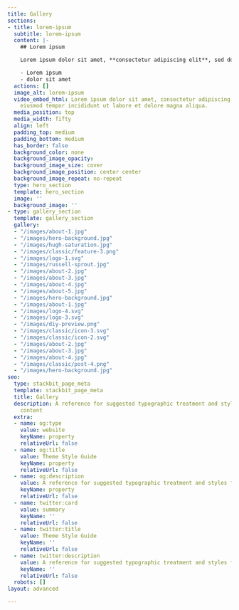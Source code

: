 ```yaml
---
title: Gallery
sections:
- title: lorem-ipsum
  subtitle: lorem-ipsum
  content: |-
    ## Lorem ipsum

    Lorem ipsum dolor sit amet, **consectetur adipiscing elit**, sed do eiusmod tempor incididunt ut labore et dolore magna aliqua.

    - Lorem ipsum
    - dolor sit amet
  actions: []
  image_alt: lorem-ipsum
  video_embed_html: Lorem ipsum dolor sit amet, consectetur adipiscing elit, sed do
    eiusmod tempor incididunt ut labore et dolore magna aliqua.
  media_position: top
  media_width: fifty
  align: left
  padding_top: medium
  padding_bottom: medium
  has_border: false
  background_color: none
  background_image_opacity: 
  background_image_size: cover
  background_image_position: center center
  background_image_repeat: no-repeat
  type: hero_section
  template: hero_section
  image: ''
  background_image: ''
- type: gallery_section
  template: gallery_section
  gallery:
  - "/images/about-1.jpg"
  - "/images/hero-background.jpg"
  - "/images/hugh-saturation.jpg"
  - "/images/classic/feature-3.png"
  - "/images/logo-1.svg"
  - "/images/russell-sprout.jpg"
  - "/images/about-2.jpg"
  - "/images/about-3.jpg"
  - "/images/about-4.jpg"
  - "/images/about-5.jpg"
  - "/images/hero-background.jpg"
  - "/images/about-1.jpg"
  - "/images/logo-4.svg"
  - "/images/logo-3.svg"
  - "/images/diy-preview.png"
  - "/images/classic/icon-3.svg"
  - "/images/classic/icon-2.svg"
  - "/images/about-2.jpg"
  - "/images/about-3.jpg"
  - "/images/about-4.jpg"
  - "/images/classic/post-4.png"
  - "/images/hero-background.jpg"
seo:
  type: stackbit_page_meta
  template: stackbit_page_meta
  title: Gallery
  description: A reference for suggested typographic treatment and styles for your
    content
  extra:
  - name: og:type
    value: website
    keyName: property
    relativeUrl: false
  - name: og:title
    value: Theme Style Guide
    keyName: property
    relativeUrl: false
  - name: og:description
    value: A reference for suggested typographic treatment and styles for your content
    keyName: property
    relativeUrl: false
  - name: twitter:card
    value: summary
    keyName: ''
    relativeUrl: false
  - name: twitter:title
    value: Theme Style Guide
    keyName: ''
    relativeUrl: false
  - name: twitter:description
    value: A reference for suggested typographic treatment and styles for your content
    keyName: ''
    relativeUrl: false
  robots: []
layout: advanced

---
```

